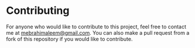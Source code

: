 # Contributing

For anyone who would like to contribute to this project, feel free to contact me at [mebrahimaleem@gmail.com](mailto:mebrahimaleem@gmail.com).
You can also make a pull request from a fork of this repository if you would like to contribute.
